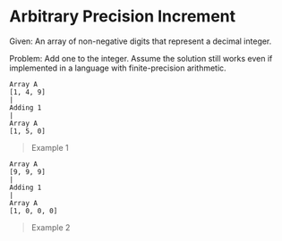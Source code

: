 # Arbitrary Precision Increment

Given: An array of non-negative digits that represent a decimal integer.

Problem: Add one to the integer. Assume the solution still works even if implemented in a language with finite-precision
arithmetic.

```text
Array A
[1, 4, 9]
|
Adding 1
|
Array A
[1, 5, 0]
```

> Example 1

```text
Array A
[9, 9, 9]
|
Adding 1
|
Array A
[1, 0, 0, 0]
```

> Example 2
